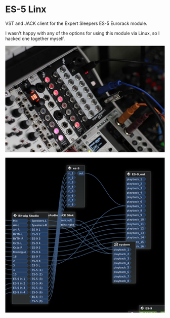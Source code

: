 # ES-5 Linx

VST and JACK client for the Expert Sleepers ES-5 Eurorack module.

I wasn't happy with any of the options for using this module via Linux,
so I hacked one together myself.

![ES-5 in action.](./docs/es5.jpg)

![Catia demo](./docs/catia_demo.png)
